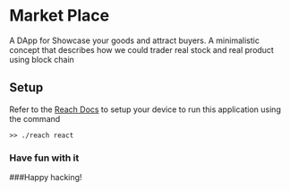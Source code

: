 # Market Place

A DApp for Showcase your goods and attract buyers.  A minimalistic concept that describes how we could trader real stock and real product using block chain


## Setup

Refer to the [Reach Docs](https://docs.reach.sh/quickstart/#quickstart) to setup your device to run this application using the command

```shell
>> ./reach react
```

### Have fun with it

###Happy hacking!